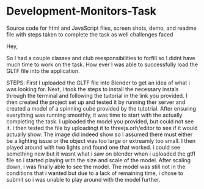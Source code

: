 # Development-Monitors-Task
Source code for html and JavaScript files, screen shots, demo, and readme file with steps taken to complete the task as well challenges faced 

Hey,

So I had a couple classes and club reesponsibilities to forfill so I didnt have much time to work on the task. How ever I was able to successfully load the GLTF file into the application. 

STEPS: 
First I uploaded the GLTF file into Blender to get an idea of what i was looking for.
Next, i took the steps to install the necessary instals through the terminal and following the tuitorial in the link you provided.
I then created the project set up and tested it by running ther server and created a model of a spinning cube provided by the tutotrial.
After ensuring everything was running smoothly, it was time to start with the actually completing the task. 
I uploaded the model you provided, but could not see it.
I then tested the file by uploadingt it to threejs.orh/editor to see if it would actually show. 
The image did indeed show so I assumed there must either be a lighting issue or the object was too large or extreamly too small. 
I then played  around with two lights and found one that worked. i could see something new but it wasnt what i saw on blender when i uploaded the gtfl file so i started playing with the size and scale of the model.
After scaling down, i was finally able to see the model.
The model was still not in the conditions that i wanted but due to a lack of remaining time, i chose to submit so i was unable to play around with the model further. 
